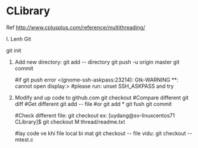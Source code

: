 CLibrary
========
Ref
	http://www.cplusplus.com/reference/multithreading/


I. Lenh Git

git init


1. Add new directory:
	git add -- directory
	git push -u origin master
	git commit

	#if git push error <(gnome-ssh-askpass:23214): Gtk-WARNING **: cannot open display:>
	#please run: unset SSH_ASKPASS and try


2. Modify and up code to github.com
	git checkout		#Compare different
	git diff			#Get different
	git add -- file		#or git add *
	git fush
	git commit

	#Check different file:
	git checkout
	ex:
	[uydang@sv-linuxcentos71 CLibrary]$ git checkout
	M       thread/readme.txt

	#lay code ve khi file local bi mat
	git checkout -- file
		vidu: git checkout -- mtest.c

	
	
	
	
	
